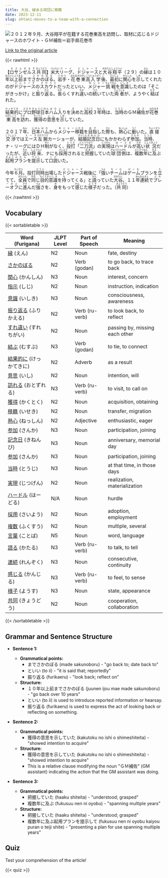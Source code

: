 ```yaml
---
title: 大谷、縁ある球団に移籍
date: 2023-12-11
slug: ohtani-moves-to-a-team-with-a-connection
---
```


![２０１２年９月、大谷翔平が在籍する花巻東高を訪問し、取材に応じるドジャースのホワイト・ＧＭ補佐＝岩手県花巻市](https://www.asahicom.jp/imgopt/img/4ea7b59677/comm_L/AS20231211002242.jpg "２０１２年９月、大谷翔平が在籍する花巻東高を訪問し、取材に応じるドジャースのホワイト・ＧＭ補佐＝岩手県花巻市")

[Link to the original article](https://asahi.com/articles/GCO2023121101001158.html?iref=pc_sports_top__n)

{{< rawhtml >}}
<p>【<ruby>ロサンゼルス<rt>ろさんぜるす</rt></ruby><ruby>共同<rt>きょうどう</rt></ruby>】<ruby>米<rt>べい</rt></ruby><ruby>大<rt>たい</rt></ruby><ruby>リーグ<rt>りーぐ</rt></ruby>、<ruby>ドジャース<rt>どじゃーす</rt></ruby>と<ruby>大谷翔平<rt>おおたにしょうへい</rt></ruby>（２９）の<ruby>縁<rt>えん</rt></ruby>は１０<ruby>年<rt>ねん</rt></ruby><ruby>以上<rt>いじょう</rt></ruby><ruby>前<rt>まえ</rt></ruby>まで<ruby>さかのぼる<rt>さかのぼる</rt></ruby>。<ruby>岩手<rt>いわて</rt></ruby>・<ruby>花巻東<rt>はなまきひがし</rt></ruby><ruby>高<rt>こう</rt></ruby><ruby>入学<rt>にゅうがく</rt></ruby><ruby>後<rt>ご</rt></ruby>、<ruby>最初<rt>さいしょ</rt></ruby>に<ruby>関心<rt>かんしん</rt></ruby>を<ruby>示<rt>しめ</rt></ruby>してくれたのが<ruby>ドジャース<rt>どじゃーす</rt></ruby>の<ruby>スカウト<rt>すかうと</rt></ruby>だったといい、<ruby>メジャー<rt>めじゃー</rt></ruby><ruby>挑戦<rt>ちょうせん</rt></ruby>を<ruby>意識<rt>いしき</rt></ruby>したのは「そこがきっかけ」と<ruby>振<rt>ふ</rt></ruby>り<ruby>返<rt>かえ</rt></ruby>る。<ruby>長<rt>なが</rt></ruby>らくすれ<ruby>違<rt>ちが</rt></ruby>いの<ruby>続<rt>つづ</rt></ruby>いていた<ruby>両者<rt>りょうしゃ</rt></ruby>が、ようやく<ruby>結<rt>むす</rt></ruby>ばれた。</p>

<p><ruby>結果的<rt>けっかてき</rt></ruby>に<ruby>プロ野球<rt>ぷろやきゅう</rt></ruby><ruby>日本<rt>にほん</rt></ruby><ruby>ハム<rt>はむ</rt></ruby><ruby>入<rt>い</rt></ruby>りを<ruby>決<rt>き</rt></ruby>めた<ruby>高校<rt>こうこう</rt></ruby>３<ruby>年<rt>ねん</rt></ruby><ruby>時<rt>じ</rt></ruby>は、<ruby>当時<rt>とうじ</rt></ruby>のＧＭ<ruby>補佐<rt>ほさ</rt></ruby>が<ruby>花巻<rt>はなまき</rt></ruby><ruby>東<rt>ひがし</rt></ruby><ruby>高<rt>こう</rt></ruby>を<ruby>訪<rt>たず</rt></ruby>れ、<ruby>獲得<rt>かくとく</rt></ruby>の<ruby>意思<rt>いし</rt></ruby>を<ruby>示<rt>しめ</rt></ruby>していた。</p>

<p>２０１７<ruby>年<rt>ねん</rt></ruby>、<ruby>日本<rt>にほん</rt></ruby><ruby>ハム<rt>はむ</rt></ruby>から<ruby>メジャー<rt>めじゃー</rt></ruby><ruby>移籍<rt>いせき</rt></ruby>を<ruby>目指<rt>めざ</rt></ruby>した<ruby>際<rt>さい</rt></ruby>も、<ruby>熱心<rt>ねっしん</rt></ruby>に<ruby>動<rt>うご</rt></ruby>いた。<ruby>直接<rt>ちょくせつ</rt></ruby><ruby>交渉<rt>こうしょう</rt></ruby>では<ruby>エース<rt>えーす</rt></ruby><ruby>左腕<rt>ひだりうで</rt></ruby>カーショーが、<ruby>結婚<rt>けっこん</rt></ruby><ruby>記念日<rt>きねんび</rt></ruby>にもかかわらず<ruby>参加<rt>さんか</rt></ruby>。<ruby>当時<rt>とうじ</rt></ruby>、ナ・リーグにはＤＨ<ruby>制<rt>せい</rt></ruby>がなく、<ruby>投打<rt>とうだ</rt></ruby>「<ruby>二刀流<rt>にとうりゅう</rt></ruby>」の<ruby>実現<rt>じつげん</rt></ruby>は<ruby>ハードル<rt>はーどる</rt></ruby>が<ruby>高<rt>たか</rt></ruby>い<ruby>状況<rt>じょうきょう</rt></ruby>だったが、<ruby>近<rt>ちか</rt></ruby>い<ruby>将来<rt>しょうらい</rt></ruby>、ナにも<ruby>採用<rt>さいよう</rt></ruby>されると<ruby>把握<rt>はあく</rt></ruby>していた<ruby>球団<rt>きゅうだん</rt></ruby><ruby>側<rt>がわ</rt></ruby>は、<ruby>複数<rt>ふくすう</rt></ruby><ruby>年<rt>ねん</rt></ruby>に<ruby>及<rt>およ</rt></ruby>ぶ<ruby>起用<rt>きよう</rt></ruby><ruby>プラン<rt>ぷらん</rt></ruby>を<ruby>提示<rt>ていし</rt></ruby>して<ruby>口説<rt>くど</rt></ruby>いた。</p>

<p>今年<ruby>６月<rt>ろくがつ</rt></ruby>。投打<ruby>同時<rt>どうじ</rt></ruby>出場した<ruby>ドジャース<rt>どじゃーす</rt></ruby>戦後に「<ruby>強<rt>つよ</rt></ruby>い<ruby>チーム<rt>ちーむ</rt></ruby>は<ruby>ゲーム<rt>げーむ</rt></ruby>プランを<ruby>立<rt>た</rt></ruby>てて、<ruby>全員<rt>ぜんいん</rt></ruby>で<ruby>同<rt>おな</rt></ruby>じ<ruby>目的<rt>もくてき</rt></ruby><ruby>意識<rt>いしき</rt></ruby>を<ruby>持<rt>も</rt></ruby>ってくる」と<ruby>語<rt>かた</rt></ruby>っていた<ruby>大谷<rt>おおたに</rt></ruby>。１１<ruby>年<rt>ねん</rt></ruby><ruby>連続<rt>れんぞく</rt></ruby>で<ruby>プレーオフ<rt>ぷれーおふ</rt></ruby>に<ruby>進<rt>すす</rt></ruby>んだ<ruby>強<rt>つよ</rt></ruby>さを、<ruby>身<rt>み</rt></ruby>をもって<ruby>感<rt>かん</rt></ruby>じた<ruby>様子<rt>ようす</rt></ruby>だった。（<ruby>共同<rt>きょうどう</rt></ruby>）</p>
{{< /rawhtml >}}

## Vocabulary


{{< sortabletable >}}

| Word (Furigana) | JLPT Level | Part of Speech | Meaning |
|-----------------|------------|----------------|---------|
|[縁](https://jisho.org/search/%E7%B8%81) (えん)| N2 | Noun | fate, destiny |
|[さかのぼる](https://jisho.org/search/%E3%81%95%E3%81%8B%E3%81%AE%E3%81%BC%E3%82%8B)| N2 | Verb (godan) | to go back, to trace back |
|[関心](https://jisho.org/search/%E9%96%A2%E5%BF%83) (かんしん)| N3 | Noun | interest, concern |
|[指示](https://jisho.org/search/%E6%8C%87%E7%A4%BA) (しじ)| N2 | Noun | instruction, indication |
|[意識](https://jisho.org/search/%E6%84%8F%E8%AD%98) (いしき)| N3 | Noun | consciousness, awareness |
|[振り返る](https://jisho.org/search/%E6%8C%AF%E3%82%8A%E8%BF%94%E3%82%8B) (ふりかえる)| N2 | Verb (ru-verb) | to look back, to reflect |
|[すれ違い](https://jisho.org/search/%E3%81%99%E3%82%8C%E9%81%95%E3%81%84) (すれちがい)| N2 | Noun | passing by, missing each other |
|[結ぶ](https://jisho.org/search/%E7%B5%90%E3%81%B6) (むすぶ)| N3 | Verb (godan) | to tie, to connect |
|[結果的に](https://jisho.org/search/%E7%B5%90%E6%9E%9C%E7%9A%84%E3%81%AB) (けっかてきに)| N2 | Adverb | as a result |
|[意思](https://jisho.org/search/%E6%84%8F%E6%80%9D) (いし)| N2 | Noun | intention, will |
|[訪れる](https://jisho.org/search/%E8%A8%AA%E3%82%8C%E3%82%8B) (おとずれる)| N3 | Verb (ru-verb) | to visit, to call on |
|[獲得](https://jisho.org/search/%E7%8D%B2%E5%BE%97) (かくとく)| N2 | Noun | acquisition, obtaining |
|[移籍](https://jisho.org/search/%E7%A7%BB%E7%B1%8D) (いせき)| N2 | Noun | transfer, migration |
|[熱心](https://jisho.org/search/%E7%86%B1%E5%BF%83) (ねっしん)| N2 | Adjective | enthusiastic, eager |
|[参加](https://jisho.org/search/%E5%8F%82%E5%8A%A0) (さんか)| N3 | Noun | participation, joining |
|[記念日](https://jisho.org/search/%E8%A8%98%E5%BF%B5%E6%97%A5) (きねんび)| N3 | Noun | anniversary, memorial day |
|[参加](https://jisho.org/search/%E5%8F%82%E5%8A%A0) (さんか)| N3 | Noun | participation, joining |
|[当時](https://jisho.org/search/%E5%BD%93%E6%99%82) (とうじ)| N3 | Noun | at that time, in those days |
|[実現](https://jisho.org/search/%E5%AE%9F%E7%8F%BE) (じつげん)| N2 | Noun | realization, materialization |
|[ハードル](https://jisho.org/search/%E3%83%8F%E3%83%BC%E3%83%89%E3%83%AB) (はーどる)| N/A | Noun | hurdle |
|[採用](https://jisho.org/search/%E6%8E%A1%E7%94%A8) (さいよう)| N2 | Noun | adoption, employment |
|[複数](https://jisho.org/search/%E8%A4%87%E6%95%B0) (ふくすう)| N2 | Noun | multiple, several |
|[言葉](https://jisho.org/search/%E8%A8%80%E8%91%89) (ことば)| N5 | Noun | word, language |
|[語る](https://jisho.org/search/%E8%AA%9E%E3%82%8B) (かたる)| N3 | Verb (ru-verb) | to talk, to tell |
|[連続](https://jisho.org/search/%E9%80%A3%E7%B6%9A) (れんぞく)| N3 | Noun | consecutive, continuity |
|[感じる](https://jisho.org/search/%E6%84%9F%E3%81%98%E3%82%8B) (かんじる)| N3 | Verb (ru-verb) | to feel, to sense |
|[様子](https://jisho.org/search/%E6%A7%98%E5%AD%90) (ようす)| N3 | Noun | state, appearance |
|[共同](https://jisho.org/search/%E5%85%B1%E5%90%8C) (きょうどう)| N2 | Noun | cooperation, collaboration |

{{< /sortabletable >}}


## Grammar and Sentence Structure

- **Sentence 1:**
    - **Grammatical points:** 
        - までさかのぼる (made sakunoboru) - "go back to; date back to"
        - といい (to ii) - "it is said that; reportedly"
        - 振り返る (furikaeru) - "look back; reflect on"
    - **Structure:**
        - １０年以上前までさかのぼる (juunen ijou mae made sakunoboru) - "go back over 10 years"
        - といい (to ii) is used to introduce reported information or hearsay.
        - 振り返る (furikaeru) is used to express the act of looking back or reflecting on something.

- **Sentence 2:**
    - **Grammatical points:** 
        - 獲得の意思を示していた (kakutoku no ishi o shimeshiteita) - "showed intention to acquire"
    - **Structure:**
        - 獲得の意思を示していた (kakutoku no ishi o shimeshiteita) - "showed intention to acquire"
        - This is a relative clause modifying the noun "ＧＭ補佐" (GM assistant) indicating the action that the GM assistant was doing.

- **Sentence 3:**
    - **Grammatical points:** 
        - 把握していた (haaku shiteita) - "understood; grasped"
        - 複数年に及ぶ (fukusuu nen ni oyobu) - "spanning multiple years"
    - **Structure:**
        - 把握していた (haaku shiteita) - "understood; grasped"
        - 複数年に及ぶ起用プランを提示して (fukusuu nen ni oyobu kaiyou puran o teiji shite) - "presenting a plan for use spanning multiple years"

## Quiz

Test your comprehension of the article!

{{< quiz >}}